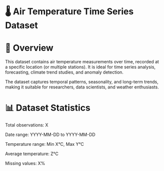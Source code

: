 # 🌡️ Air Temperature Time Series Dataset

# 📖 Overview

This dataset contains air temperature measurements over time, recorded at a specific location (or multiple stations). It is ideal for time series analysis, forecasting, climate trend studies, and anomaly detection.

The dataset captures temporal patterns, seasonality, and long-term trends, making it suitable for researchers, data scientists, and weather enthusiasts.

# 📊 Dataset Statistics

Total observations: X

Date range: YYYY-MM-DD to YYYY-MM-DD

Temperature range: Min X°C, Max Y°C

Average temperature: Z°C

Missing values: X%
